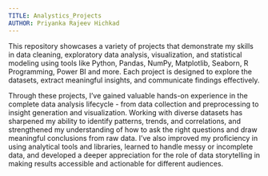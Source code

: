 ```yaml
---
TITLE: Analystics_Projects
AUTHOR: Priyanka Rajeev Hichkad
---
```


This repository showcases a variety of projects that demonstrate my skills in data cleaning, exploratory data analysis, visualization, and statistical modeling using tools like Python, Pandas, NumPy, Matplotlib, Seaborn, R Programming, Power BI and more. Each project is designed to explore the datasets, extract meaningful insights, and communicate findings effectively. 

Through these projects, I’ve gained valuable hands-on experience in the complete data analysis lifecycle - from data collection and preprocessing to insight generation and visualization. Working with diverse datasets has sharpened my ability to identify patterns, trends, and correlations, and strengthened my understanding of how to ask the right questions and draw meaningful conclusions from raw data. I’ve also improved my proficiency in using analytical tools and libraries, learned to handle messy or incomplete data, and developed a deeper appreciation for the role of data storytelling in making results accessible and actionable for different audiences.
